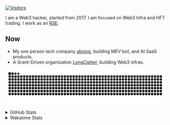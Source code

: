 <!-- markdownlint-disable MD041 MD010 MD033 -->
[![Visitors](https://api.visitorbadge.io/api/daily?path=Akagi201%2FAkagi201&label=Visitors%20Today&countColor=%2337d67a)](https://visitorbadge.io/status?path=Akagi201%2FAkagi201)

I am a Web3 hacker, started from 2017. I am focused on Web3 Infra and HFT trading.
I work as an [RSE](https://us-rse.org/about/what-is-an-rse/).

## Now

* My one person tech company [akjong](https://github.com/akjong), building MEV bot, and AI SaaS products.
* A Grant-Driven organization [LongCipher](https://github.com/longcipher), building Web3 infras.

[![github contribution grid snake animation](https://raw.githubusercontent.com/Akagi201/Akagi201/output/github-contribution-grid-snake.svg#gh-light-mode-only)](https://github.com/Akagi201)

<details>
<summary>GitHub Stats</summary>
  <a href="https://github.com/Akagi201"><img alt="Profile Detail" src="https://raw.githubusercontent.com/Akagi201/Akagi201/master/profile-summary-card-output/dracula/0-profile-details.svg" /></a>
  <a href="https://github.com/Akagi201"><img alt="Github Stats" src="https://raw.githubusercontent.com/Akagi201/Akagi201/master/profile-summary-card-output/dracula/3-stats.svg" /></a>
  <a href="https://github.com/Akagi201"><img alt="Lang By Commits" src="https://raw.githubusercontent.com/Akagi201/Akagi201/master/profile-summary-card-output/dracula/2-most-commit-language.svg" /></a>
</details>

<details>
<summary>Wakatime Stats</summary>
<br>

<!--START_SECTION:waka-->

```txt
From: 13 August 2025 - To: 20 August 2025

Total Time: 51 hrs 38 mins

Other               17 hrs 34 mins  ████████▓░░░░░░░░░░░░░░░░   34.05 %
sh                  16 hrs 9 mins   ███████▓░░░░░░░░░░░░░░░░░   31.29 %
Rust                5 hrs 59 mins   ███░░░░░░░░░░░░░░░░░░░░░░   11.59 %
TOML                4 hrs 57 mins   ██▒░░░░░░░░░░░░░░░░░░░░░░   09.59 %
Markdown            3 hrs 8 mins    █▓░░░░░░░░░░░░░░░░░░░░░░░   06.09 %
Move                1 hr 33 mins    ▓░░░░░░░░░░░░░░░░░░░░░░░░   03.02 %
Nushell             35 mins         ▒░░░░░░░░░░░░░░░░░░░░░░░░   01.16 %
YAML                35 mins         ▒░░░░░░░░░░░░░░░░░░░░░░░░   01.14 %
Makefile            9 mins          ░░░░░░░░░░░░░░░░░░░░░░░░░   00.30 %
Python              7 mins          ░░░░░░░░░░░░░░░░░░░░░░░░░   00.25 %
```

<!--END_SECTION:waka-->

</details>
